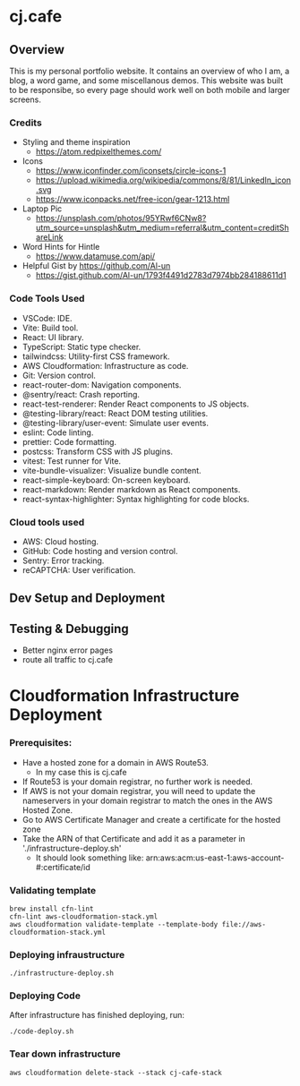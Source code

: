 # cj.cafe

## Overview

This is my personal portfolio website.
It contains an overview of who I am, a blog, a word game, and some miscellanous demos.
This website was built to be responsibe, so every page should work well on both mobile and larger screens.

### Credits

- Styling and theme inspiration
  - https://atom.redpixelthemes.com/
- Icons
  - https://www.iconfinder.com/iconsets/circle-icons-1
  - https://upload.wikimedia.org/wikipedia/commons/8/81/LinkedIn_icon.svg
  - https://www.iconpacks.net/free-icon/gear-1213.html
- Laptop Pic
  - https://unsplash.com/photos/95YRwf6CNw8?utm_source=unsplash&utm_medium=referral&utm_content=creditShareLink
- Word Hints for Hintle
  - https://www.datamuse.com/api/
- Helpful Gist by https://github.com/Al-un
  - https://gist.github.com/Al-un/1793f4491d2783d7974bb284188611d1

### Code Tools Used

- VSCode: IDE.
- Vite: Build tool.
- React: UI library.
- TypeScript: Static type checker.
- tailwindcss: Utility-first CSS framework.
- AWS Cloudformation: Infrastructure as code.
- Git: Version control.
- react-router-dom: Navigation components.
- @sentry/react: Crash reporting.
- react-test-renderer: Render React components to JS objects.
- @testing-library/react: React DOM testing utilities.
- @testing-library/user-event: Simulate user events.
- eslint: Code linting.
- prettier: Code formatting.
- postcss: Transform CSS with JS plugins.
- vitest: Test runner for Vite.
- vite-bundle-visualizer: Visualize bundle content.
- react-simple-keyboard: On-screen keyboard.
- react-markdown: Render markdown as React components.
- react-syntax-highlighter: Syntax highlighting for code blocks.

### Cloud tools used

- AWS: Cloud hosting.
- GitHub: Code hosting and version control.
- Sentry: Error tracking.
- reCAPTCHA: User verification.

## Dev Setup and Deployment

## Testing & Debugging

- Better nginx error pages
- route all traffic to cj.cafe

# Cloudformation Infrastructure Deployment

### Prerequisites:

- Have a hosted zone for a domain in AWS Route53.
  - In my case this is cj.cafe
- If Route53 is your domain registrar, no further work is needed.
- If AWS is not your domain registrar, you will need to update the nameservers in your domain registrar to match the ones in the AWS Hosted Zone.
- Go to AWS Certificate Manager and create a certificate for the hosted zone
- Take the ARN of that Certificate and add it as a parameter in './infrastructure-deploy.sh'
  - It should look something like: arn:aws:acm:us-east-1:aws-account-#:certificate/id

### Validating template

```
brew install cfn-lint
cfn-lint aws-cloudformation-stack.yml
aws cloudformation validate-template --template-body file://aws-cloudformation-stack.yml
```

### Deploying infraustructure

```
./infrastructure-deploy.sh
```

### Deploying Code

After infrastructure has finished deploying, run:

```
./code-deploy.sh
```

### Tear down infrastructure

```
aws cloudformation delete-stack --stack cj-cafe-stack
```
